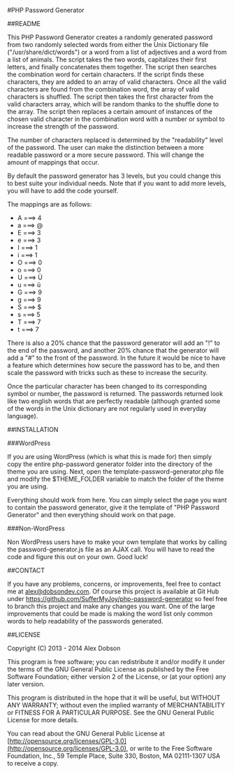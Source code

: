 #PHP Password Generator

##README

This PHP Password Generator creates a randomly generated password from two randomly selected words from either the Unix Dictionary file ("/usr/share/dict/words") or a word from a list of adjectives and a word from a list of animals. The script takes the two words, capitalizes their first letters, and finally concatenates them together. The script then searches the combination word for certain characters. If the script finds these characters, they are added to an array of valid characters. Once all the valid characters are found from the combination word, the array of valid characters is shuffled. The script then takes the first character from the valid characters array, which will be random thanks to the shuffle done to the array. The script then replaces a certain amount of instances of the chosen valid character in the combination word with a number or symbol to increase the strength of the password.

The number of characters replaced is determined by the "readability" level of the password. The user can make the distinction between a more readable password or a more secure password. This will change the amount of mappings that occur.

By default the password generator has 3 levels, but you could change this to best suite your individual needs. Note that if you want to add more levels, you will have to add the code yourself.

The mappings are as follows:

- A ===> 4
- a ===> @
- E ===> 3
- e ===> 3
- I ===> 1
- i ===> 1
- O ===> 0
- o ===> 0
- U ===> Ü
- u ===> ü
- G ===> 9
- g ===> 9
- S ===> $
- s ===> 5
- T ===> 7
- t ===> 7

There is also a 20% chance that the password generator will add an "!" to the end of the password, and another 20% chance that the generator will add a "#" to the front of the password. In the future it would be nice to have a feature which determines how secure the password has to be, and then scale the password with tricks such as these to increase the security.

Once the particular character has been changed to its corresponding symbol or number, the password is returned. The passwords returned look like two english words that are perfectly readable (although granted some of the words in the Unix dictionary are not regularly used in everyday language).

##INSTALLATION

###WordPress

If you are using WordPress (which is what this is made for) then simply copy the entire php-password generator folder into the directory of the theme you are using. Next, open the template-password-generator.php file and modify the $THEME_FOLDER variable to match the folder of the theme you are using.

Everything should work from here. You can simply select the page you want to contain the password generator, give it the template of "PHP Password Generator" and then everything should work on that page.

###Non-WordPress

Non WordPress users have to make your own template that works by calling the password-generator.js file as an AJAX call. You will have to read the code and figure this out on your own. Good luck!

##CONTACT

If you have any problems, concerns, or improvements, feel free to contact me at alex@dobsondev.com. Of course this project is available at Git Hub under https://github.com/SufferMyJoy/php-password-generator so feel free to branch this project and make any changes you want. One of the large improvements that could be made is making the word list only common words to help readability of the passwords generated.

##LICENSE

Copyright (C) 2013 - 2014 Alex Dobson

This program is free software; you can redistribute it and/or modify it under the terms of the GNU General Public License as published by the Free Software Foundation; either version 2 of the License, or (at your option) any later version.

This program is distributed in the hope that it will be useful, but WITHOUT ANY WARRANTY; without even the implied warranty of MERCHANTABILITY or FITNESS FOR A PARTICULAR PURPOSE. See the GNU General Public License for more details.

You can read about the GNU General Public License at [http://opensource.org/licenses/GPL-3.0](http://opensource.org/licenses/GPL-3.0), or write to the Free Software Foundation, Inc., 59 Temple Place, Suite 330, Boston, MA 02111-1307 USA to receive a copy.